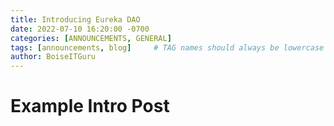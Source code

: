 ```yaml
---
title: Introducing Eureka DAO
date: 2022-07-10 16:20:00 -0700
categories: [ANNOUNCEMENTS, GENERAL]
tags: [announcements, blog]     # TAG names should always be lowercase
author: BoiseITGuru
---
```


# Example Intro Post
